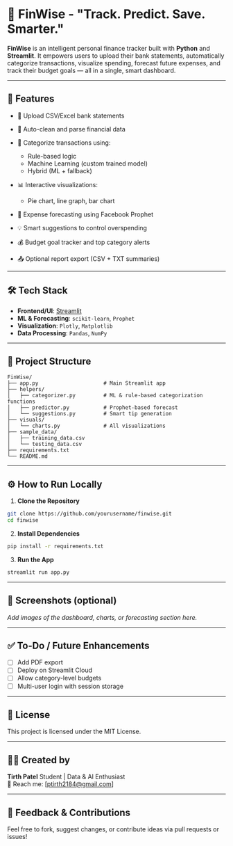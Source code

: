 # 💸 FinWise - "Track. Predict. Save. Smarter."


**FinWise** is an intelligent personal finance tracker built with **Python** and **Streamlit**. It empowers users to upload their bank statements, automatically categorize transactions, visualize spending, forecast future expenses, and track their budget goals — all in a single, smart dashboard.

---

## 🚀 Features

* 📁 Upload CSV/Excel bank statements
* 🧹 Auto-clean and parse financial data
* 🧠 Categorize transactions using:

  * Rule-based logic
  * Machine Learning (custom trained model)
  * Hybrid (ML + fallback)
* 📊 Interactive visualizations:

  * Pie chart, line graph, bar chart
* 🔮 Expense forecasting using Facebook Prophet
* 💡 Smart suggestions to control overspending
* 💰 Budget goal tracker and top category alerts
* 📤 Optional report export (CSV + TXT summaries)

---

## 🛠️ Tech Stack

* **Frontend/UI**: [Streamlit](https://streamlit.io/)
* **ML & Forecasting**: `scikit-learn`, `Prophet`
* **Visualization**: `Plotly`, `Matplotlib`
* **Data Processing**: `Pandas`, `NumPy`

---

## 🧩 Project Structure

```
FinWise/
├── app.py                     # Main Streamlit app
├── helpers/
│   ├── categorizer.py         # ML & rule-based categorization functions
│   ├── predictor.py           # Prophet-based forecast
│   └── suggestions.py         # Smart tip generation
├── visuals/
│   └── charts.py              # All visualizations
├── sample_data/
│   ├── training_data.csv
│   └── testing_data.csv
├── requirements.txt
└── README.md
```

---

## ⚙️ How to Run Locally

1. **Clone the Repository**

```bash
git clone https://github.com/yourusername/finwise.git
cd finwise
```

2. **Install Dependencies**

```bash
pip install -r requirements.txt
```

3. **Run the App**

```bash
streamlit run app.py
```

---

## 📸 Screenshots (optional)

*Add images of the dashboard, charts, or forecasting section here.*

---

## ✅ To-Do / Future Enhancements

* [ ] Add PDF export
* [ ] Deploy on Streamlit Cloud
* [ ] Allow category-level budgets
* [ ] Multi-user login with session storage

---

## 📄 License

This project is licensed under the MIT License.

---

## 👨‍💻 Created by

**Tirth Patel**
Student | Data & AI Enthusiast <br>
📧 Reach me: \[[ptirth2184@gmail.com](mailto:your.email@example.com)]

---

## 💬 Feedback & Contributions

Feel free to fork, suggest changes, or contribute ideas via pull requests or issues!
